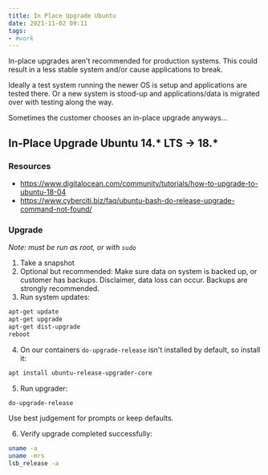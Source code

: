 ```yaml
---
title: In Place Upgrade Ubuntu
date: 2021-11-02 09:11
tags:
- #work
---
```


In-place upgrades aren't recommended for production systems. This could result
in a less stable system and/or cause applications to break. 

Ideally a test system running the newer OS is setup and applications are tested
there. Or a new system is stood-up and applications/data is migrated over with
testing along the way.

Sometimes the customer chooses an in-place upgrade anyways...

## In-Place Upgrade Ubuntu 14.* LTS -> 18.*

### Resources

* <https://www.digitalocean.com/community/tutorials/how-to-upgrade-to-ubuntu-18-04>
* <https://www.cyberciti.biz/faq/ubuntu-bash-do-release-upgrade-command-not-found/>

### Upgrade

_Note: must be run as root, or with `sudo`_

1. Take a snapshot
2. Optional but recommended: Make sure data on system is backed up, or customer
   has backups. Disclaimer, data loss can occur. Backups are strongly
   recommended.
3. Run system updates:

```bash
apt-get update
apt-get upgrade
apt-get dist-upgrade
reboot
```

4. On our containers `do-upgrade-release` isn't installed by default, so install
   it:

```bash
apt install ubuntu-release-upgrader-core
```

5. Run upgrader:

```bash
do-upgrade-release
```

Use best judgement for prompts or keep defaults.

6. Verify upgrade completed successfully:

```bash
uname -a
uname -mrs
lsb_release -a
```
